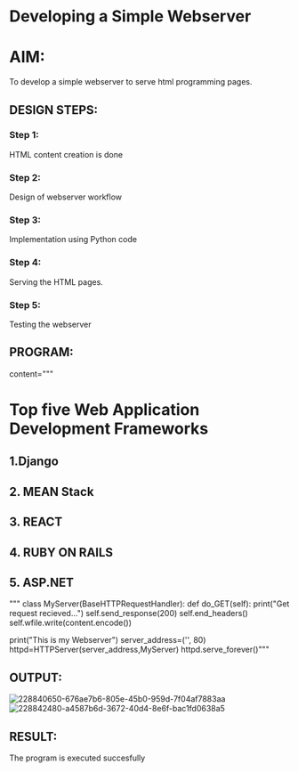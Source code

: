 # Developing a Simple Webserver

# AIM:

To develop a simple webserver to serve html programming pages.

## DESIGN STEPS:

### Step 1:

HTML content creation is done

### Step 2:

Design of webserver workflow

### Step 3:

Implementation using Python code

### Step 4:

Serving the HTML pages.

### Step 5:

Testing the webserver

## PROGRAM:

content="""
<!doctype html>
<html>
<head>
<title> My Web Server</title>
</head>
<body>
<h1> Top five Web Application Development Frameworks </h1>
<h2> 1.Django </h2>
<h2> 2. MEAN Stack </h2>
<h2> 3. REACT </h2>
<h2> 4.  RUBY ON RAILS</h2>
<h2> 5. ASP.NET </h2>

</body>
</html>



"""
class MyServer(BaseHTTPRequestHandler):
    def do_GET(self):
        print("Get request recieved...")
        self.send_response(200)
        self.end_headers()
        self.wfile.write(content.encode())

print("This is my Webserver")
server_address=('', 80)
httpd=HTTPServer(server_address,MyServer)
httpd.serve_forever()"""

## OUTPUT:
![228840650-676ae7b6-805e-45b0-959d-7f04af7883aa](https://github.com/easwari21/webserver/assets/131534979/346efea8-a3d0-46bf-b741-159a75ca2ccf)
![228842480-a4587b6d-3672-40d4-8e6f-bac1fd0638a5](https://github.com/easwari21/webserver/assets/131534979/6aa13e05-bbdd-4d22-84ea-5cf7177e8dba)

## RESULT:
The program is executed succesfully
